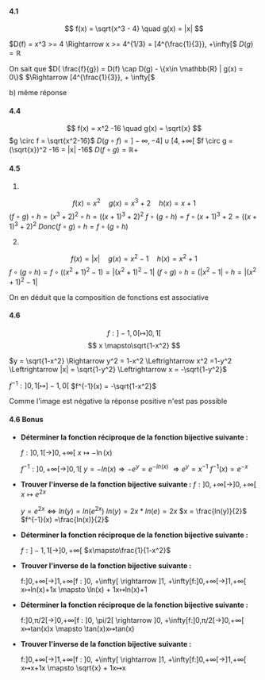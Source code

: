 #### 4.1
$$
f(x) = \sqrt{x^3 - 4} \quad g(x) = |x|
$$

$D(f) = x^3 >= 4 \Rightarrow x >= 4^{1/3} = [4^{\frac{1}{3}}, +\infty[$
$D(g) = \mathbb{R}$

On sait que $D( \frac{f}{g}) = D(f) \cap D(g) - \{x\in \mathbb{R} | g(x) = 0\}$  $\Rightarrow [4^{\frac{1}{3}}, + \infty[$

b) même réponse

#### 4.4
$$
f(x) = x^2 -16 \quad g(x) = \sqrt{x}
$$
$g \circ f = \sqrt{x^2-16}$    $D(g\circ f) = ]-\infty, -4] \cup[4, +\infty[$
$f \circ g = (\sqrt{x})^2 -16 = |x| -16$  $D(f\circ g) = \mathbb{R+}$


#### 4.5
1)
$$
f(x) = x^2 \quad g(x) = x^3 + 2 \quad h(x) = x + 1
$$
$(f \circ g) \circ h = (x^3 + 2)^2 \circ h = ((x + 1)^3 + 2)^2$
$f \circ (g \circ h) =f \circ (x + 1)^3 + 2 =((x+1)^3 + 2)^2$
$Donc (f \circ g) \circ h = f\circ (g \circ h)$

2)

$$
f(x) = |x| \quad g(x) = x^2 - 1 \quad h(x) = x^2 + 1
$$
$f \circ (g \circ h) =f \circ ((x^2 + 1)^2 -1) =|(x^2 + 1)^2 -1|$
$(f \circ g) \circ h = (|x^2 - 1| \circ h =|(x^2 + 1)^2 -1|$

On en déduit que la composition de fonctions est associative

#### 4.6
$$
f:]-1,0[\mapsto]0,1[
$$
$$
x \mapsto\sqrt{1-x^2}
$$

$y = \sqrt{1-x^2} \Rightarrow y^2 = 1-x^2 \Leftrightarrow x^2 =1-y^2 \Leftrightarrow |x| = \sqrt{1-y^2} \Leftrightarrow x = -\sqrt{1-y^2}$

$f^{-1} : ]0,1[\mapsto]-1,0[$
$f^{-1}(x) = -\sqrt{1-x^2}$

Comme l'image est négative la réponse positive n'est pas possible


#### 4.6 Bonus
- **Déterminer la fonction réciproque de la fonction bijective suivante :**
    
    $f:]0,1[→]0,+∞[$ 
    $x \mapsto -\ln(x)$
    
    $f^{-1}:]0, +\infty[\rightarrow]0,1[$
    $y = -ln(x) \Rightarrow-e^y = e^{-ln(x)}$
    $\Rightarrow e^y = x^{-1}$
    $f^{-1}(x)=e^{-x}$
    
- **Trouver l'inverse de la fonction bijective suivante :**
    $f:]0,+∞[→]0,+∞[$
    $x\mapsto e^{2x}$
    
    $y = e^{2x} \Leftrightarrow ln(y) = ln(e^{2x})$
    $ln(y) =2x*ln(e) = 2x$
    $x = \frac{ln(y)}{2}$
    $f^{-1}(x) =\frac{ln(x)}{2}$
    
- **Déterminer la fonction réciproque de la fonction bijective suivante :**
    
    $f:]−1,1[→]0,+∞[$
    $x\mapsto\frac{1}{1-x^2}​$

- **Trouver l'inverse de la fonction bijective suivante :**
    
    f:]0,+∞[→]1,+∞[f : ]0, +\infty[ \rightarrow ]1, +\infty[f:]0,+∞[→]1,+∞[  
    x↦ln⁡(x)+1x \mapsto \ln(x) + 1x↦ln(x)+1
    
- **Déterminer la fonction réciproque de la fonction bijective suivante :**
    
    f:]0,π/2[→]0,+∞[f : ]0, \pi/2[ \rightarrow ]0, +\infty[f:]0,π/2[→]0,+∞[  
    x↦tan⁡(x)x \mapsto \tan(x)x↦tan(x)
    
- **Trouver l'inverse de la fonction bijective suivante :**
    
    f:]0,+∞[→]1,+∞[f : ]0, +\infty[ \rightarrow ]1, +\infty[f:]0,+∞[→]1,+∞[  
    x↦x+1x \mapsto \sqrt{x} + 1x↦x
